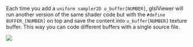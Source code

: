 Each time you add a `uniform sampler2D u_buffer[NUMBER]`, glslViewer will run another version of the same shader code but with the `#define BUFFER_[NUMBER]` on top and save the content into `u_buffer[NUMBER]` texture buffer. This way you can code different buffers with a single source file.

![](https://github.com/patriciogonzalezvivo/glslViewer/blob/main/.github/images/control.gif)